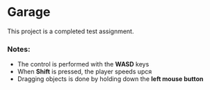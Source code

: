 # Garage

This project is a completed test assignment.

### Notes:
* The control is performed with the **WASD** keys
* When **Shift** is pressed, the player speeds upся
* Dragging objects is done by holding down the **left mouse button**

